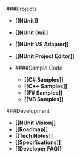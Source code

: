 ###Projects

* **[[NUnit]]**

* **[[NUnit Gui]]**

* **[[NUnit VS Adapter]]**

* **[[NUnit Project Editor]]**

* ####Sample Code
  * **[[C# Samples]]**
  * **[[C++ Samples]]**
  * **[[F# Samples]]**
  * **[[VB Samples]]**

###Development

 * **[[NUnit Vision]]**
 * **[[Roadmap]]**
 * **[[Tech Notes]]**
 * **[[Specifications]]**
 * **[[Developer FAQ]]**